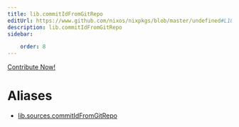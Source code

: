 ```yaml
---
title: lib.commitIdFromGitRepo
editUrl: https://www.github.com/nixos/nixpkgs/blob/master/undefined#L184C25
description: lib.commitIdFromGitRepo
sidebar:

    order: 8
---
```


<a href="https://www.github.com/nixos/nixpkgs/blob/master/undefined#L184C25">Contribute Now!</a>


# Aliases

- [lib.sources.commitIdFromGitRepo](/nix-doc-comments/reference/lib/sources/lib-sources-commitidfromgitrepo)


